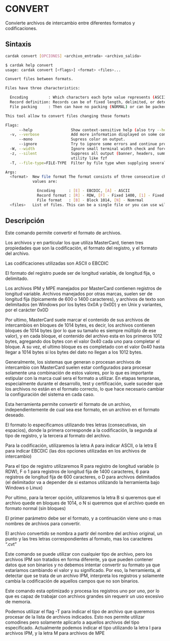 # CONVERT

Convierte archivos de intercambio entre diferentes formatos y codificaciones.

## Sintaxis

```bash
cardak convert [OPCIONES] <archivo_entrada> <archivo_salida>
```

```bash
$ cardak help convert
usage: cardak convert [<flags>] <format> <files>...

Convert files between formats.

Files have three characteristics:

  Encoding         : Which characters each byte value represents (ASCII or EBCDIC are supported)
  Record definition: Records can be of fixed length, delimited, or determined by a length
  File packing     : Then can have no packing (NORMAL) or can be packed in blocks (typically 1014)

This tool allow to convert files changing those formats

Flags:
      --help                 Show context-sensitive help (also try --help-long and --help-man).
  -v, --verbose              Add more information displayed on some commands.
      --mono                 Supress color on output.
      --ignore               Try to ignore some errors and continue processing the file
  -W, --width                Ignore small terminal width check and force execution
  -z, --silent               Suppress all output (banner, headers, summary) except the results. Specially useful for DESCRIBE command piped to a search
                             utility like fzf
  -T, --file-type=FILE-TYPE  Filter by file type when supplying several files. File types are represented by a single letter as: I-IPM files, M-MPE files

Args:
  <format>  New file format The format consists of three consecutive characters that indicate the Encoding, the record format, and the file format. Valid
            values are:

              Encoding      : [E] - EBCDIC, [A] - ASCII
              Record format : [R] - RDW, [F] - Fixed 1400, [1] - Fixed 1400, [6] - Fixed 600, [D] - Delimited
              File format   : [B] - Block 1014, [N] - Nomrmal
  <files>   List of files. This can be a single file or you can use wildcards
```
<!-- ![Ejemplo de uso del comando CONVERT](/img/convert-1.png) -->

## Descripción

Este comando permite convertir el formato de archivos.

Los archivos y en particular los que utiliza MasterCard, tienen tres propiedades que son la codificación, el formato del registro, y el formato del archivo.

Las codificaciones utilizadas son ASCII o EBCDIC

El formato del registro puede ser de longitud variable, de longitud fija, o delimitado.

Los archivos IPM y MPE manejados por MasterCard contienen registros de longitud variable. Archivos manejados por otras marcas, suelen ser de longitud fija (típicamente de 600 o 1400 caracteres), y archivos de texto son delimitados (en Windows por los bytes 0x0A y 0x0D) y en Unix y variantes, por el carácter 0x0D

Por ultimo, MasterCard suele marcar el contenido de sus archivos de intercambios en bloques de 1014 bytes, es decir, los archivos contienen bloques de 1014 bytes (por lo que su tamaño es siempre múltiplo de ese valor), y en cada bloque, el contenido del archivo esta en los primeros 1012 bytes, agregando dos bytes con el valor 0x40 cada uno para completar el bloque. A su vez, el ultimo bloque es es completado con el valor 0x40 hasta llegar a 1014 bytes si los bytes del dato no llegan a los 1012 bytes.

Generalmente, los sistemas que generan o procesan archivos de intercambio con MasterCard suelen estar configurados para procesar solamente una combinación de estos valores, por lo que es importante estipular con la marca cual sera el formato a utilizar. En etapas tempranas, especialmente durante el desarrollo, test y certificación, suele suceder que los archivos no están en el formato correcto, lo que hace necesario cambiar la configuración del sistema en cada caso.

Esta herramienta permite convertir el formato de un archivo, independientemente de cual sea ese formato, en un archivo en el formato deseado.

El formato lo especificamos utilizando tres letras (consecutivas, sin espacios), donde la primera corresponde a la codificación, la segunda al tipo de registro, y la tercera al formato del archivo.

Para la codificación, utilizaremos la letra A para indicar ASCII, o la letra E para indicar EBCDIC (las dos opciones utilizadas en los archivos de intercambio)

Para el tipo de registro utilizaremos R para registro de longitud variable (o RDW), F o 1 para registros de longitud fija de 1400 caracteres, 6 para registros de longitud fija de 600 caracteres, o D para archivos delimitados (el delimitador va a depender de si estamos utilizando la herramienta bajo Windows o Linux)

Por ultimo, para la tercer opción, utilizaremos la letra B si queremos que el archivo quede en bloques de 1014, o N si queremos que el archivo quede en formato normal (sin bloques)

El primer parámetro debe ser el formato, y a continuación viene uno o mas nombres de archivos para convertir.

El archivo convertido se nombra a partir del nombre del archivo original, un punto y las tres letras correspondientes al formato, mas los caracteres “.cvt”

Este comando se puede utilizar con cualquier tipo de archivo, pero los archivos IPM son tratados en forma diferente, ya que pueden contener datos que son binarios y no debemos intentar convertir su formato ya que estaríamos cambiando el valor y su significado. Por eso, la herramienta, al detectar que se trata de un archivo IPM, interpreta los registros y solamente cambia la codificación de aquellos campos que no son binarios.

Este comando esta optimizado y procesa los registros uno por uno, por lo que es capaz de trabajar con archivos grandes sin requerir un uso excesivo de memoria.

Podemos utilizar el flag -T para indicar el tipo de archivo que queremos procesar de la lista de archivos indicados. Esto nos permite utilizar comodines pero solamente aplicarlo a aquellos archivos del tipo especificado. Actualmente podemos indicar el tipo utilizando la letra I para archivos IPM, y la letra M para archivos de MPE